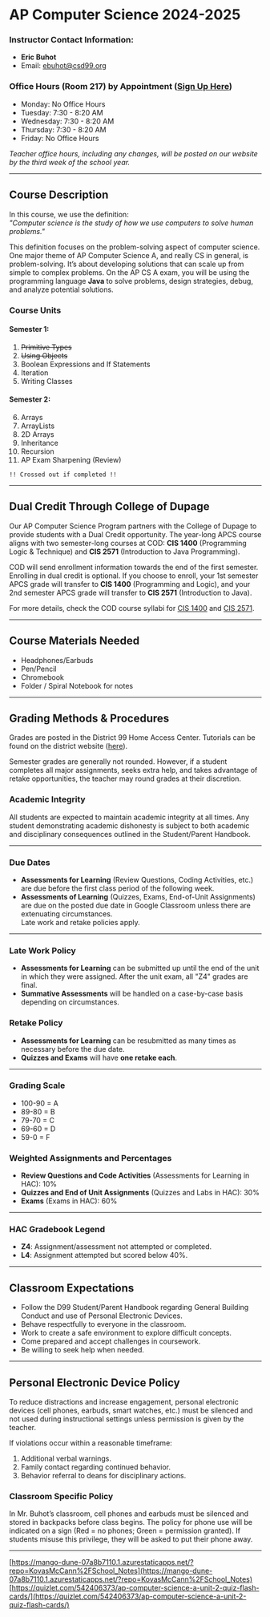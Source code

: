 # AP Computer Science 2024-2025

### Instructor Contact Information:
- **Eric Buhot**  
- Email: ebuhot@csd99.org

### Office Hours (Room 217) by Appointment ([Sign Up Here](https://forms.gle/93ahSJJhaWfzbsca9))
- Monday: No Office Hours      
- Tuesday: 7:30 - 8:20 AM  
- Wednesday: 7:30 - 8:20 AM  
- Thursday: 7:30 - 8:20 AM  
- Friday: No Office Hours

*Teacher office hours, including any changes, will be posted on our website by the third week of the school year.*

---

## Course Description

In this course, we use the definition:  
*"Computer science is the study of how we use computers to solve human problems."*  

This definition focuses on the problem-solving aspect of computer science. One major theme of AP Computer Science A, and really CS in general, is problem-solving. It’s about developing solutions that can scale up from simple to complex problems. On the AP CS A exam, you will be using the programming language **Java** to solve problems, design strategies, debug, and analyze potential solutions.

### Course Units

#### Semester 1:
1. ~~Primitive Types~~
2. ~~Using Objects~~  
3. Boolean Expressions and If Statements  
4. Iteration  
5. Writing Classes  

#### Semester 2:
6. Arrays  
7. ArrayLists  
8. 2D Arrays  
9. Inheritance  
10. Recursion  
11. AP Exam Sharpening (Review)

``!! Crossed out if completed !!``

---

## Dual Credit Through College of Dupage

Our AP Computer Science Program partners with the College of Dupage to provide students with a Dual Credit opportunity. The year-long APCS course aligns with two semester-long courses at COD: **CIS 1400** (Programming Logic & Technique) and **CIS 2571** (Introduction to Java Programming). 

COD will send enrollment information towards the end of the first semester. Enrolling in dual credit is optional. If you choose to enroll, your 1st semester APCS grade will transfer to **CIS 1400** (Programming and Logic), and your 2nd semester APCS grade will transfer to **CIS 2571** (Introduction to Java).

For more details, check the COD course syllabi for [CIS 1400](https://docs.google.com/document/d/17470RXpNpyJXrVj8tS5XUeslnddu0kTxgPKYsY-ul8g/edit?usp=sharing) and [CIS 2571](https://docs.google.com/document/d/1tPQo49l3nnye9gi8NyshuexA_uc4bN7aeOXoc-6I0Wk/edit?usp=sharing).

---

## Course Materials Needed
- Headphones/Earbuds
- Pen/Pencil
- Chromebook
- Folder / Spiral Notebook for notes

---

## Grading Methods & Procedures

Grades are posted in the District 99 Home Access Center. Tutorials can be found on the district website ([here](https://www.csd99.org/departments/home-access-center)).  

Semester grades are generally not rounded. However, if a student completes all major assignments, seeks extra help, and takes advantage of retake opportunities, the teacher may round grades at their discretion.  

### Academic Integrity  
All students are expected to maintain academic integrity at all times. Any student demonstrating academic dishonesty is subject to both academic and disciplinary consequences outlined in the Student/Parent Handbook.

---

### Due Dates  
- **Assessments for Learning** (Review Questions, Coding Activities, etc.) are due before the first class period of the following week.
- **Assessments of Learning** (Quizzes, Exams, End-of-Unit Assignments) are due on the posted due date in Google Classroom unless there are extenuating circumstances.  
Late work and retake policies apply.

---

### Late Work Policy
- **Assessments for Learning** can be submitted up until the end of the unit in which they were assigned. After the unit exam, all "Z4" grades are final.
- **Summative Assessments** will be handled on a case-by-case basis depending on circumstances.

### Retake Policy
- **Assessments for Learning** can be resubmitted as many times as necessary before the due date.
- **Quizzes and Exams** will have **one retake each**.

---

### Grading Scale
- 100-90 = A
- 89-80 = B
- 79-70 = C
- 69-60 = D
- 59-0 = F

### Weighted Assignments and Percentages
- **Review Questions and Code Activities** (Assessments for Learning in HAC): 10%
- **Quizzes and End of Unit Assignments** (Quizzes and Labs in HAC): 30%
- **Exams** (Exams in HAC): 60%

---

### HAC Gradebook Legend
- **Z4**: Assignment/assessment not attempted or completed.
- **L4**: Assignment attempted but scored below 40%.

---

## Classroom Expectations
- Follow the D99 Student/Parent Handbook regarding General Building Conduct and use of Personal Electronic Devices.
- Behave respectfully to everyone in the classroom.
- Work to create a safe environment to explore difficult concepts.
- Come prepared and accept challenges in coursework.
- Be willing to seek help when needed.

---

## Personal Electronic Device Policy

To reduce distractions and increase engagement, personal electronic devices (cell phones, earbuds, smart watches, etc.) must be silenced and not used during instructional settings unless permission is given by the teacher.

If violations occur within a reasonable timeframe:
1. Additional verbal warnings.
2. Family contact regarding continued behavior.
3. Behavior referral to deans for disciplinary actions.

### Classroom Specific Policy
In Mr. Buhot’s classroom, cell phones and earbuds must be silenced and stored in backpacks before class begins. The policy for phone use will be indicated on a sign (Red = no phones; Green = permission granted). If students misuse this privilege, they will be asked to put their phone away.

---
[https://mango-dune-07a8b7110.1.azurestaticapps.net/?repo=KovasMcCann%2FSchool_Notes](https://mango-dune-07a8b7110.1.azurestaticapps.net/?repo=KovasMcCann%2FSchool_Notes)
[https://quizlet.com/542406373/ap-computer-science-a-unit-2-quiz-flash-cards/](https://quizlet.com/542406373/ap-computer-science-a-unit-2-quiz-flash-cards/)

